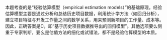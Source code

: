 本题考查的是“经验估算模型（empirical estimation models）”的基础原理。经验估算模型主要是通过分析和总结历史项目数据，利用统计学方法（如回归分析），建立项目特征与开发工作量之间的数学关系，用来预测新项目的工作量、成本等。因此，正确答案是C，即“基于历史项目数据推导出的回归模型”。其他选项要么侧重于专家判断，要么是估值方法的细化或试错法，都不是经验估算模型的本质。